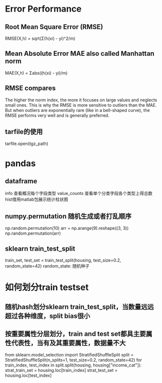 # Error Performance
## Root Mean Square Error (RMSE)
RMSE(X,h) = sqrt(Σ(h(xi) - yi)^2/m)
## Mean Absolute Error MAE also called Manhattan norm
MAE(X,h) = Σabs((h(xi) - yi)/m)
## RMSE compares 
The higher the norm index, the more it focuses on large values and neglects small ones. This is why the RMSE is more sensitive to outliers than the MAE. But when outliers are exponentially rare (like in a bell-shaped curve), the RMSE performs very well and is generally preferred.
## tarfile的使用
tarfile.open(tgz_path)
# pandas
## dataframe 
info 查看概况每个字段类型 value_counts 查看单个分类字段各个类型上得总数 hist借用matlab包展示统计柱状图
## numpy.permutation 随机生成或者打乱顺序
np.random.permutation(10)
arr = np.arange(9).reshape((3, 3))
np.random.permutation(arr)
## sklearn train_test_split
train_set, test_set = train_test_split(housing, test_size=0.2, random_state=42)  random_state: 随机种子
# 如何划分train testset
## 随机hash划分sklearn train_test_split，当数量远远超过各种维度，split bias很小
## 按重要属性分层划分，train and test set都具主要属性代表性，当有及其重要属性，数据量不大
from sklearn.model_selection import StratifiedShuffleSplit
split = StratifiedShuffleSplit(n_splits=1, test_size=0.2, random_state=42) for train_index, test_index in split.split(housing, housing["income_cat"]):
        strat_train_set = housing.loc[train_index]
        strat_test_set = housing.loc[test_index]
## 
